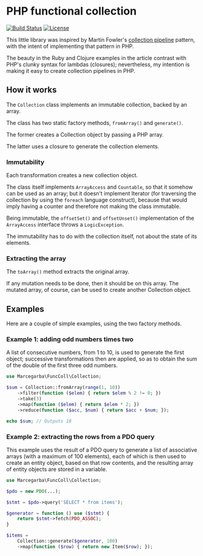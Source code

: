 # PHP functional collection
[![Build Status](https://secure.travis-ci.org/marcegarba/funccoll.png?branch=master)](https://travis-ci.org/marcegarba/funccoll)
[![License](https://poser.pugx.org/marcegarba/funccoll/license.svg)](https://packagist.org/packages/marcegarba/funccoll)

This little library was inspired by Martin Fowler's [collection pipeline](http://martinfowler.com/articles/collection-pipeline/) pattern,
with the intent of implementing that pattern in PHP.

The beauty in the Ruby and Clojure examples in the article contrast with PHP's clunky syntax for lambdas (closures); nevertheless, my intention is making it easy to
create collection pipelines in PHP.

## How it works

The ```Collection``` class implements an immutable collection, backed by an array.

The class has two static factory methods, ```fromArray()``` and ```generate()```.

The former creates a Collection object by passing a PHP array.

The latter uses a closure to generate the collection elements.

### Immutability

Each transformation creates a new collection object.

The class itself implements ```ArrayAccess``` and ```Countable```, so that it somehow
can be used as an array; but it doesn't implement Iterator (for traversing the collection
by using the `foreach` language construct), because that would imply having a counter
and therefore not making the class immutable.

Being immutable, the ```offsetSet()``` and ```offsetUnset()``` implementation of the
```ArrayAccess``` interface throws a ```LogicException```.

The immutability has to do with the collection itself, not about the state of its elements.

### Extracting the array

The ```toArray()``` method extracts the original array.

If any mutation needs to be done, then it should be on this array. The mutated array,
of course, can be used to create another Collection object.

## Examples

Here are a couple of simple examples, using the two factory methods.

### Example 1: adding odd numbers times two

A list of consecutive numbers, from 1 to 10, is used to generate the first object;
successive transformations then are applied, so as to obtain the sum of the double
of the first three odd numbers.

```php
use Marcegarba\FuncColl\Collection;

$sum = Collection::fromArray(range(1, 10))
    ->filter(function ($elem) { return $elem % 2 != 0; })
    ->take(3)
    ->map(function ($elem) { return $elem * 2; })
    ->reduce(function ($acc, $num) { return $acc + $num; });

echo $sum; // Outputs 18
```

### Example 2: extracting the rows from a PDO query

This example uses the result of a PDO query to generate a list of associative
arrays (with a maximum of 100 elements), each of which is then used to create an
entity object, based on that row contents, and the resulting array of
entity objects are stored in a variable.

```php
use Marcegarba\FuncColl\Collection;

$pdo = new PDO(...);

$stmt = $pdo->query('SELECT * from items');

$generator = function () use ($stmt) {
    return $stmt->fetch(PDO_ASSOC);
}

$items =
    Collection::generate($generator, 100)
    ->map(function ($row) { return new Item($row); });

```
